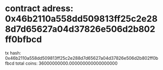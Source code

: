# contract adress: 0x46b2110a558dd509813ff25c2e288d7d65627a04d37826e506d2b802ff0bfbcd
tx hash: 0x46b2110a558dd509813ff25c2e288d7d65627a04d37826e506d2b802ff0bfbcd
total coins: 36000000000.000000000000000000
